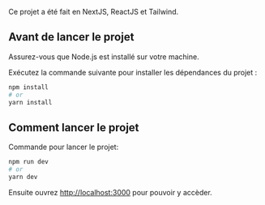 Ce projet a été fait en NextJS, ReactJS et Tailwind.

## Avant de lancer le projet

Assurez-vous que Node.js est installé sur votre machine.

Exécutez la commande suivante pour installer les dépendances du projet :

```bash
npm install
# or
yarn install
```

## Comment lancer le projet

Commande pour lancer le projet:

```bash
npm run dev
# or
yarn dev
```
Ensuite ouvrez [http://localhost:3000](http://localhost:3000) pour pouvoir y accèder.

